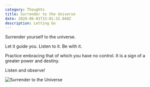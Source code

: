 ```yaml
---
category: Thoughts
title: Surrender to the Universe
date: 2020-06-01T15:01:32.040Z
description: Letting Go
---
```

Surrender yourself to the universe.

Let it guide you. Listen to it. Be with it. 

Practice embracing that of which you have no control. It is a sign of a greater power and destiny. 

Listen and observe!

![Surrender to the Universe](/img/surrender.jpg "Surrender to the Universe")